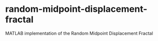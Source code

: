 # random-midpoint-displacement-fractal
MATLAB implementation of the Random Midpoint Displacement Fractal
